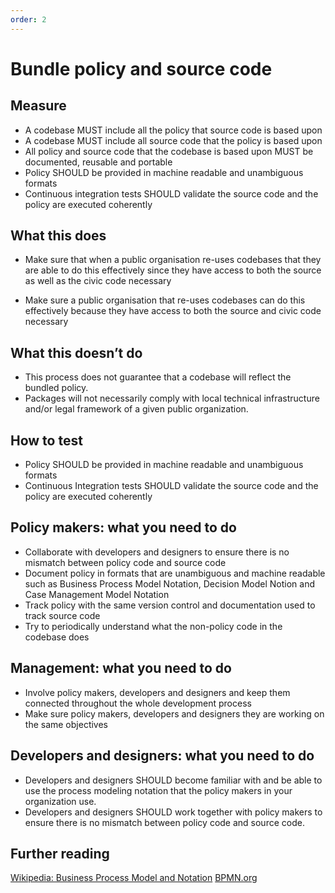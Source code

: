 ```yaml
---
order: 2
---
```


# Bundle policy and source code

## Measure

* A codebase MUST include all the policy that source code is based upon
* A codebase MUST include all source code that the policy is based upon
* All policy and source code that the codebase is based upon MUST be documented, reusable and portable
* Policy SHOULD be provided in machine readable and unambiguous formats
* Continuous integration tests SHOULD validate the source code and the policy are executed coherently

## What this does

* Make sure that when a public organisation re-uses codebases that they are able to do this effectively since they have access to both the source as well as the civic code necessary

* Make sure a public organisation that re-uses codebases can do this effectively because they have access to both the source and civic code necessary


## What this doesn’t do

* This process does not guarantee that a codebase will reflect the bundled policy.  
* Packages will not necessarily comply with local technical infrastructure and/or legal framework of a given public organization.

## How to test

* Policy SHOULD be provided in machine readable and unambiguous formats
* Continuous Integration tests SHOULD validate the source code and the policy are executed coherently

## Policy makers: what you need to do

* Collaborate with developers and designers to ensure there is no mismatch between policy code and source code
* Document policy in formats that are unambiguous and machine readable such as Business Process Model Notation, Decision Model Notion and Case Management Model Notation
* Track policy with the same version control and documentation used to track source code
* Try to periodically understand what the non-policy code in the codebase does

## Management: what you need to do

* Involve policy makers, developers and designers and keep them connected throughout the whole development process
* Make sure policy makers, developers and designers they are working on the same objectives

## Developers and designers: what you need to do

* Developers and designers SHOULD become familiar with and be able to use the process modeling notation that the policy makers in your organization use.  
* Developers and designers SHOULD work together with policy makers to ensure there is no mismatch between policy code and source code.

## Further reading

[Wikipedia: Business Process Model and Notation](https://en.wikipedia.org/wiki/Business_Process_Model_and_Notation)
[BPMN.org](http://www.bpmn.org/)
